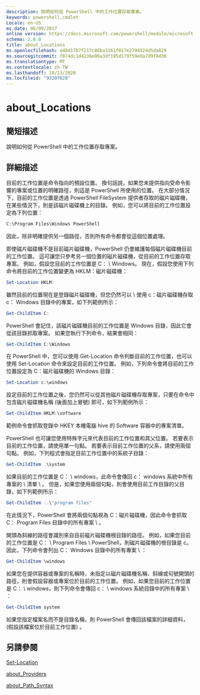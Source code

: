 ```yaml
---
description: 說明如何從 PowerShell 中的工作位置存取專案。
keywords: powershell,cmdlet
Locale: en-US
ms.date: 06/09/2017
online version: https://docs.microsoft.com/powershell/module/microsoft.powershell.core/about/about_locations?view=powershell-5.1&WT.mc_id=ps-gethelp
schema: 2.0.0
title: about_Locations
ms.openlocfilehash: ed8d17b7f217c86ba3161f017e2794524d5da829
ms.sourcegitcommit: f874dc1d4236e06a3df195d179f59e0a7d9f8436
ms.translationtype: MT
ms.contentlocale: zh-TW
ms.lasthandoff: 10/13/2020
ms.locfileid: "93207628"
---
```

# <a name="about_locations"></a>about_Locations

## <a name="short-description"></a>簡短描述

說明如何從 PowerShell 中的工作位置存取專案。

## <a name="long-description"></a>詳細描述

目前的工作位置是命令指向的預設位置。
換句話說，如果您未提供指向受命令影響的專案或位置的明確路徑，則這是 PowerShell 所使用的位置。 在大部分情況下，目前的工作位置是透過 PowerShell FileSystem 提供者存取的磁片磁碟機，在某些情況下，則是該磁片磁碟機上的目錄。
例如，您可以將目前的工作位置設定為下列位置：

```powershell
C:\Program Files\Windows PowerShell
```

因此，除非明確提供另一個路徑，否則所有命令都會從這個位置處理。

即使磁片磁碟機不是目前磁片磁碟機，PowerShell 仍會維護每個磁片磁碟機目前的工作位置。 這可讓您只參考另一個位置的磁片磁碟機，從目前的工作位置存取專案。
例如，假設您目前的工作位置是 C： \\ Windows。 現在，假設您使用下列命令將目前的工作位置變更為 HKLM：磁片磁碟機：

```powershell
Set-Location HKLM:
```

雖然目前的位置現在是登錄磁片磁碟機，但您仍然可以 \\ 使用 c：磁片磁碟機存取 c： Windows 目錄中的專案，如下列範例所示：

```powershell
Get-ChildItem C:
```

PowerShell 會記住，該磁片磁碟機目前的工作位置是 Windows 目錄，因此它會從該目錄抓取專案。 如果您執行下列命令，結果會相同：

```powershell
Get-ChildItem C:\Windows
```

在 PowerShell 中，您可以使用 Get-Location 命令判斷目前的工作位置，也可以使用 Set-Location 命令來設定目前的工作位置。 例如，下列命令會將目前的工作位置設定為 C：磁片磁碟機的 Windows 目錄：

```powershell
Set-Location c:\windows
```

設定目前的工作位置之後，您仍然可以從其他磁片磁碟機存取專案，只要在命令中包含磁片磁碟機名稱 (後面加上冒號) 即可，如下列範例所示：

```powershell
Get-ChildItem HKLM:\software
```

範例命令會抓取登錄中 HKEY 本機電腦 hive 的 Software 容器中的專案清單。

PowerShell 也可讓您使用特殊字元來代表目前的工作位置和其父位置。 若要表示目前的工作位置，請使用單一句點。 若要表示目前工作位置的父系，請使用兩個句點。 例如，下列程式會指定目前工作位置中的系統子目錄：

```powershell
Get-ChildItem .\system
```

如果目前的工作位置是 C： \\ windows，此命令會傳回 c： windows 系統中所有專案的 \\ 清單 \\ 。 但是，如果您使用兩個句點，則會使用目前工作目錄的父目錄，如下列範例所示：

```powershell
Get-ChildItem ..\"program files"
```

在此情況下，PowerShell 會將兩個句點視為 C：磁片磁碟機，因此命令會抓取 C： Program Files 目錄中的所有專案 \\ 。

開頭為斜線的路徑會識別來自目前磁片磁碟機根目錄的路徑。 例如，如果您目前的工作位置是 C： \\ Program Files \\ PowerShell，則磁片磁碟機的根目錄是 c。因此，下列命令會列出 C： Windows 目錄中的所有專案 \\ ：

```powershell
Get-ChildItem \windows
```

如果您在提供容器或專案的名稱時，未指定以磁片磁碟機名稱、斜線或句號開頭的路徑，則會假設容器或專案位於目前的工作位置。 例如，如果您目前的工作位置是 C： \\ windows，則下列命令會傳回 c： \\ windows 系統目錄中的所有專案 \\ ：

```powershell
Get-ChildItem system
```

如果您指定檔案名而不是目錄名稱，則 PowerShell 會傳回該檔案的詳細資料， (假設該檔案位於目前工作位置) 。

## <a name="see-also"></a>另請參閱

[Set-Location](xref:Microsoft.PowerShell.Management.Set-Location)

[about_Providers](about_Providers.md)

[about_Path_Syntax](about_Path_Syntax.md)
